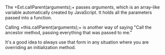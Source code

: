 The +Ext.callParent(arguments);+ passes *arguments*, which is an array-like 
variable automatically created by JavaScript. It holds all the parameters 
passed into a function. 

Calling +this.callParent(arguments);+ is another way of saying 
"Call the ancestor method, passing everything that was passed to me."

It's a good idea to always use that form in any situation where you 
are overriding an initialization method.
